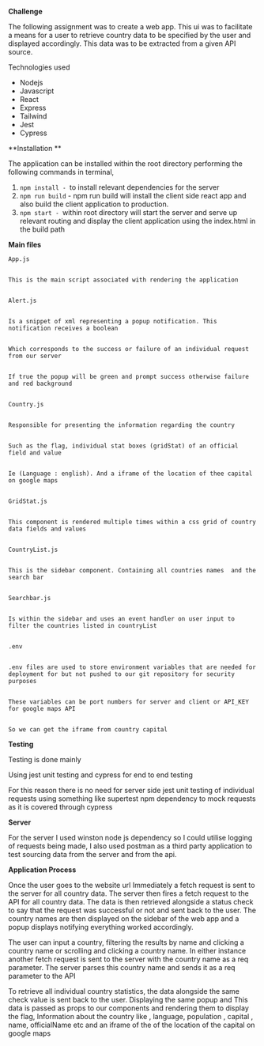 <!-----

Yay, no errors, warnings, or alerts!

Conversion time: 0.516 seconds.


Using this Markdown file:

1. Paste this output into your source file.
2. See the notes and action items below regarding this conversion run.
3. Check the rendered output (headings, lists, code blocks, tables) for proper
   formatting and use a linkchecker before you publish this page.

Conversion notes:

* Docs to Markdown version 1.0β34
* Mon Apr 24 2023 04:15:42 GMT-0700 (PDT)
* Source doc: bounce
----->


**Challenge**

The following assignment was to create a web app. This ui was to facilitate a means for a user to retrieve country data to be specified by the user and displayed accordingly. This data was to be extracted from a given API source.

Technologies used



* Nodejs
* Javascript
* React
* Express
* Tailwind
* Jest 
* Cypress

**Installation **

The application can be installed within the root directory performing the following commands in terminal, 



1. `npm install - `to install relevant dependencies for the server 
2. `npm run build` - npm run build will install the client side react app and also build the client application to production. 
3. `npm start - `within root directory will start the server and serve up relevant routing and display the client application using the index.html in the build path

**Main files**


    App.js


    This is the main script associated with rendering the application 


    Alert.js


    Is a snippet of xml representing a popup notification. This notification receives a boolean 


    Which corresponds to the success or failure of an individual request from our server 


    If true the popup will be green and prompt success otherwise failure and red background


    Country.js


    Responsible for presenting the information regarding the country 


    Such as the flag, individual stat boxes (gridStat) of an official field and value


    Ie (Language : english). And a iframe of the location of thee capital on google maps 


    GridStat.js


    This component is rendered multiple times within a css grid of country data fields and values


    CountryList.js


    This is the sidebar component. Containing all countries names  and the search bar


    Searchbar.js


    Is within the sidebar and uses an event handler on user input to filter the countries listed in countryList 


    .env


    .env files are used to store environment variables that are needed for deployment for but not pushed to our git repository for security purposes


    These variables can be port numbers for server and client or API_KEY for google maps API


    So we can get the iframe from country capital

**Testing**

Testing is done mainly

Using jest unit testing and cypress for end to end testing 

For this reason there is no need for server side jest unit testing of individual requests using something like supertest npm dependency to mock requests  as it is covered through cypress

**Server** 

For the server I used winston node js dependency so I could utilise logging of requests being made, I also used postman as a third party application to test sourcing data from the server and from the api.

**Application Process**

Once the user goes to the website url Immediately a fetch request is sent to the server for all country data. The server then fires a fetch request to the API for all country data. The data is then retrieved alongside a status check to say that the request was successful or not  and sent back to the user. The country names are  then displayed on the sidebar of the web app and a popup displays notifying everything worked accordingly. 

The user can input a country, filtering the results by name and clicking a country name or scrolling and clicking a country name. In either instance another fetch request is sent to the server with the country name as a req parameter. The server parses this country name and sends it as a req parameter to the API

To retrieve all individual country statistics, the data alongside the same check value is sent back to the user. Displaying the same popup and  This data is passed as props to our components and rendering them to display the flag, Information about the country like , language, population , capital , name, officialName etc and an iframe of the of the location of the capital on google maps 

